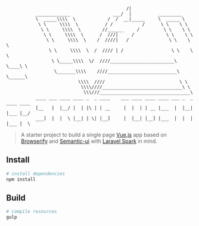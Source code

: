 ```                 
                                             /|
           _____________                ___/  |          _________
           \  _____\\\\  \            /  /  __|_____     \  _____ \
            \ \     \\\\  \          / /           /      \ \    \ \
             \ \     \\\\  \        //______     /         \ \    \ \
              \ \     \\\\  \      /  ///|     /            \ \    \ \
               \ \     \\\\  \    /  ////|   /               \ \    \ \
                \ \     \\\\  \  /  //// | /                  \ \    \ \
                 \ \_____\\\\  \/  ////________________________\ \____\ \     
                  \_______\\\\    ////__________________________\ \______\      
                           \\\\  ////                            \ \
                            \\\\////______________________________\ \
                             \\\///__________________________________\
           ____ ___ ____ ____ _  _ ____    ___ ____ ____ ____ ___ _  _ ____ ____
           [__   |  |__/ |  | |\ | | __     |  |  | | __ |___  |  |__| |___ |__/
           ___]  |  |  \ |__| | \| |__]     |  |__| |__] |___  |  |  | |___ |  \
```
>  A starter project to build a single page [Vue.js](https://vuejs.org) app based on [Browserify](http://browserify.org/)
and [Semantic-ui](http://semantic-ui.com/) with [Laravel Spark](https://spark.laravel.com) in mind.

## Install

``` bash
# install dependencies
npm install
```

## Build

``` bash
# compile resources
gulp
```
